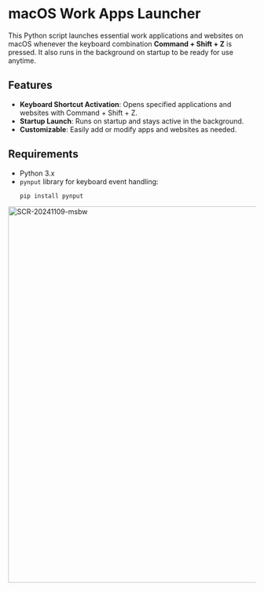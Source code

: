 # macOS Work Apps Launcher

This Python script launches essential work applications and websites on macOS whenever the keyboard combination **Command + Shift + Z** is pressed. It also runs in the background on startup to be ready for use anytime.

## Features
- **Keyboard Shortcut Activation**: Opens specified applications and websites with Command + Shift + Z.
- **Startup Launch**: Runs on startup and stays active in the background.
- **Customizable**: Easily add or modify apps and websites as needed.

## Requirements

- Python 3.x
- `pynput` library for keyboard event handling:
  ```bash
  pip install pynput
  
<img width="765" alt="SCR-20241109-msbw" src="https://github.com/user-attachments/assets/4d113e02-f925-4132-8115-29ad2bb23b6c">

  
